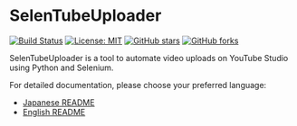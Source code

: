 # SelenTubeUploader

[![Build Status](https://img.shields.io/github/actions/workflow/status/your_username/SelenTubeUploader/build.yml?branch=master&label=Build%20Status)](https://github.com/your_username/SelenTubeUploader/actions)
[![License: MIT](https://img.shields.io/badge/License-MIT-yellow.svg)](LICENSE)
[![GitHub stars](https://img.shields.io/github/stars/your_username/SelenTubeUploader?style=social)](https://github.com/your_username/SelenTubeUploader/stargazers)
[![GitHub forks](https://img.shields.io/github/forks/your_username/SelenTubeUploader?style=social)](https://github.com/your_username/SelenTubeUploader/network)

SelenTubeUploader is a tool to automate video uploads on YouTube Studio using Python and Selenium.

For detailed documentation, please choose your preferred language:
- [Japanese README](README.ja.md)
- [English README](README.en.md)
